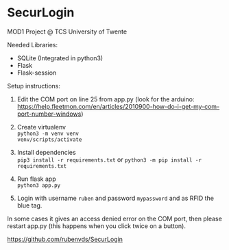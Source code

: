 # SecurLogin
MOD1 Project @ TCS University of Twente

Needed Libraries:
- SQLite (Integrated in python3)
- Flask
- Flask-session

Setup instructions:

1. Edit the COM port on line 25 from app.py (look for the arduino: https://help.fleetmon.com/en/articles/2010900-how-do-i-get-my-com-port-number-windows)

2. Create virtualenv  
`python3 -m venv venv`  
`venv/scripts/activate`  

3. Install dependencies  
`pip3 install -r requirements.txt`  or `python3 -m pip install -r requirements.txt`

4. Run flask app  
`python3 app.py`  

5. Login with username `ruben` and password `mypassword` and as RFID the blue tag.

In some cases it gives an access denied error on the COM port, then please restart app.py (this happens when you click twice on a button).




https://github.com/rubenvds/SecurLogin